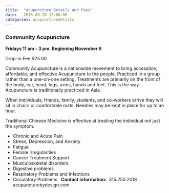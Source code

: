 ```yaml
---
title:  "Acupuncture Details and Fees"
date:   2015-08-28 12:00:00
categories: acupuncturedetails
---
```

### Community Acupuncture

**Fridays 11 am - 3 pm. Beginning November 6**

Drop-in Fee $25.00

Community Acupuncture is a nationwide movement to bring accessible, affordable, and effective Acupuncture to the people. Practiced in a group rather than a one-on-one setting. Treatments are primarily on the front of the body, ear, head, legs, arms, hands and feet. This is the way Acupuncture is traditionally practiced in Asia. 

When individuals, friends, family, students, and co-workers arrive they will sit in chairs or comfortable mats. Needles may be kept in place for up to an hour. 

Traditional Chinese Medicine is effective at treating the individual not just the symptom.

* Chronic and Acute Pain 
* Stress, Depression, and Anxiety 
* Fatigue 
* Female Irregularities 
* Cancer Treatment Support 
* Musculoskeletal disorders 
* Digestive problems 
* Respiratory Problems and Infections 
* Circulatory Problems
 
**Contact information:** 
315.250.2018 
acupuncturebydesign.com
